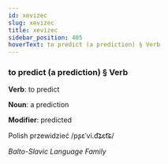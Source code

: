 ```yaml
---
id: xevizec
slug: xevizec
title: xevizec
sidebar_position: 405
hoverText: to predict (a prediction) § Verb
---
```


### to predict (a prediction) § Verb

**Verb**: to predict

**Noun**: a prediction

**Modifier**: predicted

Polish przewidzieć /pʂɛˈvi.d͡ʑɛt͡ɕ/

*Balto-Slavic Language Family*